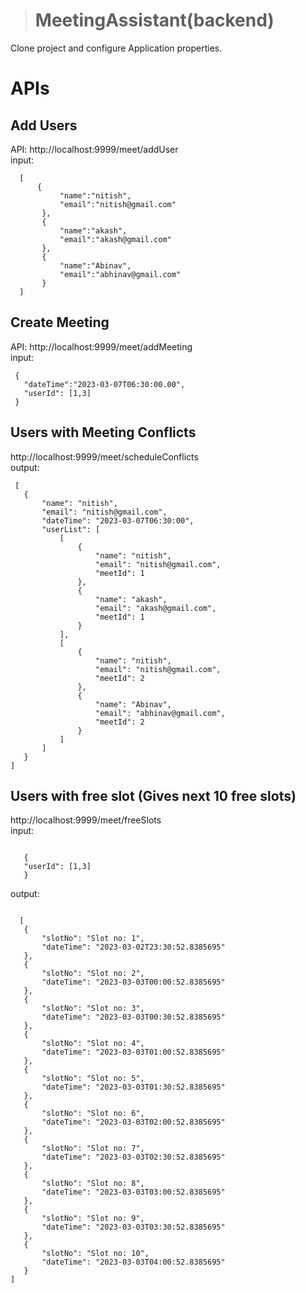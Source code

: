 > # MeetingAssistant(backend)
Clone project and configure Application properties.
# APIs<br>
## Add Users <br>
 API: http://localhost:9999/meet/addUser <br>
 input: <br>
 ```
   [
       {
            "name":"nitish",
            "email":"nitish@gmail.com"
        },
        {
            "name":"akash",
            "email":"akash@gmail.com"
        },
        {
            "name":"Abinav",
            "email":"abhinav@gmail.com"
        }
   ]
 ```
 ## Create Meeting <br>
 API: http://localhost:9999/meet/addMeeting <br>
 input: <br>
 ```
  {
    "dateTime":"2023-03-07T06:30:00.00",
    "userId": [1,3]
  }
 ```
 ## Users with Meeting Conflicts <br>
 http://localhost:9999/meet/scheduleConflicts <br>
 output: <br>
 ```
  [
    {
        "name": "nitish",
        "email": "nitish@gmail.com",
        "dateTime": "2023-03-07T06:30:00",
        "userList": [
            [
                {
                    "name": "nitish",
                    "email": "nitish@gmail.com",
                    "meetId": 1
                },
                {
                    "name": "akash",
                    "email": "akash@gmail.com",
                    "meetId": 1
                }
            ],
            [
                {
                    "name": "nitish",
                    "email": "nitish@gmail.com",
                    "meetId": 2
                },
                {
                    "name": "Abinav",
                    "email": "abhinav@gmail.com",
                    "meetId": 2
                }
            ]
        ]
    }
]
 ```
 ## Users with free slot (Gives next 10 free slots) <br>
 http://localhost:9999/meet/freeSlots <br>
 input: <br>
 ```

    {
    "userId": [1,3]
    }

 ```
  output: <br>
 ```

   [
    {
        "slotNo": "Slot no: 1",
        "dateTime": "2023-03-02T23:30:52.8385695"
    },
    {
        "slotNo": "Slot no: 2",
        "dateTime": "2023-03-03T00:00:52.8385695"
    },
    {
        "slotNo": "Slot no: 3",
        "dateTime": "2023-03-03T00:30:52.8385695"
    },
    {
        "slotNo": "Slot no: 4",
        "dateTime": "2023-03-03T01:00:52.8385695"
    },
    {
        "slotNo": "Slot no: 5",
        "dateTime": "2023-03-03T01:30:52.8385695"
    },
    {
        "slotNo": "Slot no: 6",
        "dateTime": "2023-03-03T02:00:52.8385695"
    },
    {
        "slotNo": "Slot no: 7",
        "dateTime": "2023-03-03T02:30:52.8385695"
    },
    {
        "slotNo": "Slot no: 8",
        "dateTime": "2023-03-03T03:00:52.8385695"
    },
    {
        "slotNo": "Slot no: 9",
        "dateTime": "2023-03-03T03:30:52.8385695"
    },
    {
        "slotNo": "Slot no: 10",
        "dateTime": "2023-03-03T04:00:52.8385695"
    }
]

 ```

